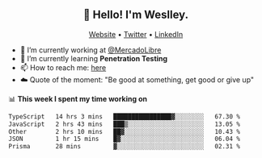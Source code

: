 <h2 align="center">👋 Hello! I'm Weslley.</h2>
<p align="center">
  <a href="http://weslleyneri.com.br">Website</a> •
  <a href="https://twitter.com/Weslley_Neri">Twitter</a> •
  <a href="https://www.linkedin.com/in/weslley-neri-3658908b">LinkedIn</a>
</p>


- 🔭 I’m currently working at [@MercadoLibre](https://github.com/mercadolibre)
- 🌱 I’m currently learning **Penetration Testing**
- 📫 How to reach me: [here](mailto:weslley39@gmail.com)
- ☁️ Quote of the moment: "Be good at something, get good or give up"

📊 **This week I spent my time working on**
<!--START_SECTION:waka-->

```txt
TypeScript   14 hrs 3 mins   ████████████████▓░░░░░░░░   67.30 %
JavaScript   2 hrs 43 mins   ███▒░░░░░░░░░░░░░░░░░░░░░   13.05 %
Other        2 hrs 10 mins   ██▓░░░░░░░░░░░░░░░░░░░░░░   10.43 %
JSON         1 hr 15 mins    █▓░░░░░░░░░░░░░░░░░░░░░░░   06.04 %
Prisma       28 mins         ▓░░░░░░░░░░░░░░░░░░░░░░░░   02.31 %
```

<!--END_SECTION:waka-->

<!-- Inspired by https://github.com/gruselhaus/gruselhaus -->
